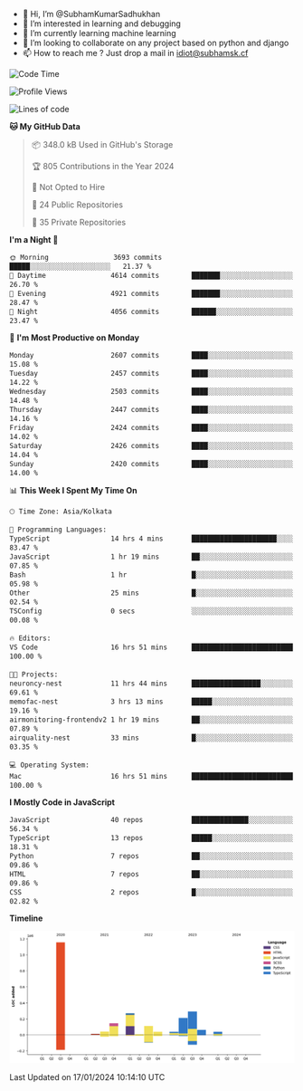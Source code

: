 - 👋 Hi, I’m @SubhamKumarSadhukhan
- 👀 I’m interested in learning and debugging
- 🌱 I’m currently learning machine learning
- 💞️ I’m looking to collaborate on any project based on python and django
- 📫 How to reach me ?
      Just drop a mail in idiot@subhamsk.cf

<!---
SubhamKumarSadhukhan/SubhamKumarSadhukhan is a ✨ special ✨ repository because its `README.md` (this file) appears on your GitHub profile.
You can click the Preview link to take a look at your changes.
--->


<!--START_SECTION:waka-->
![Code Time](http://img.shields.io/badge/Code%20Time-1%2C896%20hrs%2016%20mins-blue)

![Profile Views](http://img.shields.io/badge/Profile%20Views-1-blue)

![Lines of code](https://img.shields.io/badge/From%20Hello%20World%20I%27ve%20Written-2.4%20million%20lines%20of%20code-blue)

**🐱 My GitHub Data** 

> 📦 348.0 kB Used in GitHub's Storage 
 > 
> 🏆 805 Contributions in the Year 2024
 > 
> 🚫 Not Opted to Hire
 > 
> 📜 24 Public Repositories 
 > 
> 🔑 35 Private Repositories 
 > 
**I'm a Night 🦉** 

```text
🌞 Morning                3693 commits        █████░░░░░░░░░░░░░░░░░░░░   21.37 % 
🌆 Daytime                4614 commits        ███████░░░░░░░░░░░░░░░░░░   26.70 % 
🌃 Evening                4921 commits        ███████░░░░░░░░░░░░░░░░░░   28.47 % 
🌙 Night                  4056 commits        ██████░░░░░░░░░░░░░░░░░░░   23.47 % 
```
📅 **I'm Most Productive on Monday** 

```text
Monday                   2607 commits        ████░░░░░░░░░░░░░░░░░░░░░   15.08 % 
Tuesday                  2457 commits        ████░░░░░░░░░░░░░░░░░░░░░   14.22 % 
Wednesday                2503 commits        ████░░░░░░░░░░░░░░░░░░░░░   14.48 % 
Thursday                 2447 commits        ████░░░░░░░░░░░░░░░░░░░░░   14.16 % 
Friday                   2424 commits        ████░░░░░░░░░░░░░░░░░░░░░   14.02 % 
Saturday                 2426 commits        ████░░░░░░░░░░░░░░░░░░░░░   14.04 % 
Sunday                   2420 commits        ████░░░░░░░░░░░░░░░░░░░░░   14.00 % 
```


📊 **This Week I Spent My Time On** 

```text
🕑︎ Time Zone: Asia/Kolkata

💬 Programming Languages: 
TypeScript               14 hrs 4 mins       █████████████████████░░░░   83.47 % 
JavaScript               1 hr 19 mins        ██░░░░░░░░░░░░░░░░░░░░░░░   07.85 % 
Bash                     1 hr                █░░░░░░░░░░░░░░░░░░░░░░░░   05.98 % 
Other                    25 mins             █░░░░░░░░░░░░░░░░░░░░░░░░   02.54 % 
TSConfig                 0 secs              ░░░░░░░░░░░░░░░░░░░░░░░░░   00.08 % 

🔥 Editors: 
VS Code                  16 hrs 51 mins      █████████████████████████   100.00 % 

🐱‍💻 Projects: 
neuroncy-nest            11 hrs 44 mins      █████████████████░░░░░░░░   69.61 % 
memofac-nest             3 hrs 13 mins       █████░░░░░░░░░░░░░░░░░░░░   19.16 % 
airmonitoring-frontendv2 1 hr 19 mins        ██░░░░░░░░░░░░░░░░░░░░░░░   07.89 % 
airquality-nest          33 mins             █░░░░░░░░░░░░░░░░░░░░░░░░   03.35 % 

💻 Operating System: 
Mac                      16 hrs 51 mins      █████████████████████████   100.00 % 
```

**I Mostly Code in JavaScript** 

```text
JavaScript               40 repos            ██████████████░░░░░░░░░░░   56.34 % 
TypeScript               13 repos            █████░░░░░░░░░░░░░░░░░░░░   18.31 % 
Python                   7 repos             ██░░░░░░░░░░░░░░░░░░░░░░░   09.86 % 
HTML                     7 repos             ██░░░░░░░░░░░░░░░░░░░░░░░   09.86 % 
CSS                      2 repos             █░░░░░░░░░░░░░░░░░░░░░░░░   02.82 % 
```



**Timeline**

![Lines of Code chart](https://raw.githubusercontent.com/SubhamKumarSadhukhan/SubhamKumarSadhukhan/main/assets/bar_graph.png)


 Last Updated on 17/01/2024 10:14:10 UTC
<!--END_SECTION:waka-->
